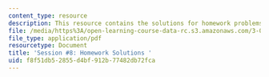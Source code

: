 ```yaml
---
content_type: resource
description: This resource contains the solutions for homework problems.
file: /media/https%3A/open-learning-course-data-rc.s3.amazonaws.com/3-091sc-introduction-to-solid-state-chemistry-fall-2010/f8f51db52855d4bf912b77482db72fca_MIT3_091SCF09_hw8_sol.pdf
file_type: application/pdf
resourcetype: Document
title: 'Session #8: Homework Solutions '
uid: f8f51db5-2855-d4bf-912b-77482db72fca
---
```

